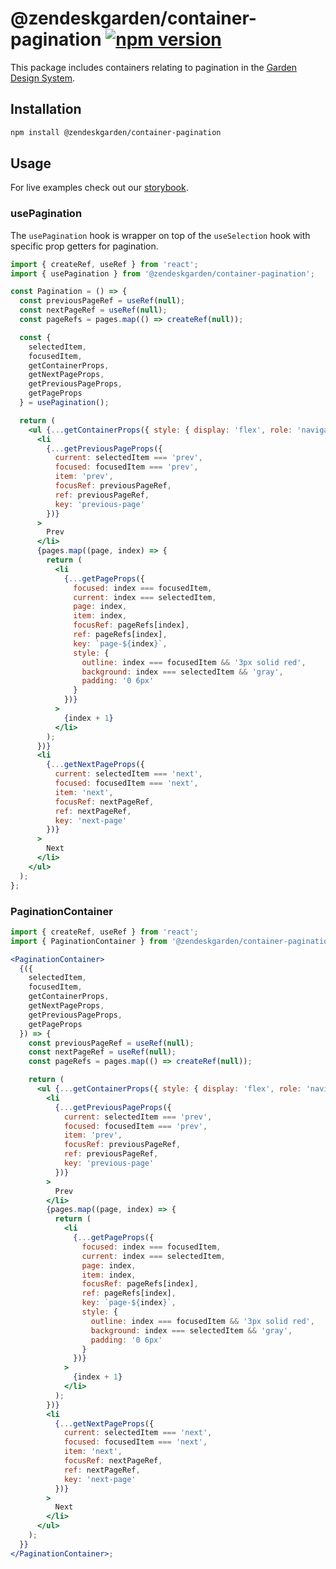# @zendeskgarden/container-pagination [![npm version](https://img.shields.io/npm/v/@zendeskgarden/container-pagination.svg?style=flat-square)](https://www.npmjs.com/package/@zendeskgarden/container-pagination)

This package includes containers relating to pagination in the
[Garden Design System](https://zendeskgarden.github.io/).

## Installation

```sh
npm install @zendeskgarden/container-pagination
```

## Usage

For live examples check out our [storybook](https://zendeskgarden.github.io/react-containers).

### usePagination

The `usePagination` hook is wrapper on top of the `useSelection` hook with
specific prop getters for pagination.

```jsx static
import { createRef, useRef } from 'react';
import { usePagination } from '@zendeskgarden/container-pagination';

const Pagination = () => {
  const previousPageRef = useRef(null);
  const nextPageRef = useRef(null);
  const pageRefs = pages.map(() => createRef(null));

  const {
    selectedItem,
    focusedItem,
    getContainerProps,
    getNextPageProps,
    getPreviousPageProps,
    getPageProps
  } = usePagination();

  return (
    <ul {...getContainerProps({ style: { display: 'flex', role: 'navigation' } })}>
      <li
        {...getPreviousPageProps({
          current: selectedItem === 'prev',
          focused: focusedItem === 'prev',
          item: 'prev',
          focusRef: previousPageRef,
          ref: previousPageRef,
          key: 'previous-page'
        })}
      >
        Prev
      </li>
      {pages.map((page, index) => {
        return (
          <li
            {...getPageProps({
              focused: index === focusedItem,
              current: index === selectedItem,
              page: index,
              item: index,
              focusRef: pageRefs[index],
              ref: pageRefs[index],
              key: `page-${index}`,
              style: {
                outline: index === focusedItem && '3px solid red',
                background: index === selectedItem && 'gray',
                padding: '0 6px'
              }
            })}
          >
            {index + 1}
          </li>
        );
      })}
      <li
        {...getNextPageProps({
          current: selectedItem === 'next',
          focused: focusedItem === 'next',
          item: 'next',
          focusRef: nextPageRef,
          ref: nextPageRef,
          key: 'next-page'
        })}
      >
        Next
      </li>
    </ul>
  );
};
```

### PaginationContainer

```jsx static
import { createRef, useRef } from 'react';
import { PaginationContainer } from '@zendeskgarden/container-pagination';

<PaginationContainer>
  {({
    selectedItem,
    focusedItem,
    getContainerProps,
    getNextPageProps,
    getPreviousPageProps,
    getPageProps
  }) => {
    const previousPageRef = useRef(null);
    const nextPageRef = useRef(null);
    const pageRefs = pages.map(() => createRef(null));

    return (
      <ul {...getContainerProps({ style: { display: 'flex', role: 'navigation' } })}>
        <li
          {...getPreviousPageProps({
            current: selectedItem === 'prev',
            focused: focusedItem === 'prev',
            item: 'prev',
            focusRef: previousPageRef,
            ref: previousPageRef,
            key: 'previous-page'
          })}
        >
          Prev
        </li>
        {pages.map((page, index) => {
          return (
            <li
              {...getPageProps({
                focused: index === focusedItem,
                current: index === selectedItem,
                page: index,
                item: index,
                focusRef: pageRefs[index],
                ref: pageRefs[index],
                key: `page-${index}`,
                style: {
                  outline: index === focusedItem && '3px solid red',
                  background: index === selectedItem && 'gray',
                  padding: '0 6px'
                }
              })}
            >
              {index + 1}
            </li>
          );
        })}
        <li
          {...getNextPageProps({
            current: selectedItem === 'next',
            focused: focusedItem === 'next',
            item: 'next',
            focusRef: nextPageRef,
            ref: nextPageRef,
            key: 'next-page'
          })}
        >
          Next
        </li>
      </ul>
    );
  }}
</PaginationContainer>;
```
